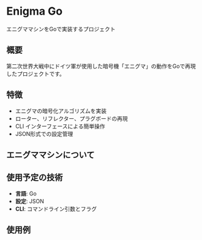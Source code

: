 # Enigma Go

エニグママシンをGoで実装するプロジェクト

## 概要

第二次世界大戦中にドイツ軍が使用した暗号機「エニグマ」の動作をGoで再現したプロジェクトです。

## 特徴

- エニグマの暗号化アルゴリズムを実装
- ローター、リフレクター、プラグボードの再現
- CLI インターフェースによる簡単操作
- JSON形式での設定管理

## エニグママシンについて



## 使用予定の技術

- **言語**: Go
- **設定**: JSON
- **CLI**: コマンドライン引数とフラグ

## 使用例